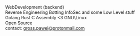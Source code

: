 WebDevelopment (backend)  
Reverse Engineering Botting InfoSec and some Low Level stuff  
Golang Rust C Assembly <3
GNU\Linux  
Open Source  
contact: gross.pawel@protonmail.com

